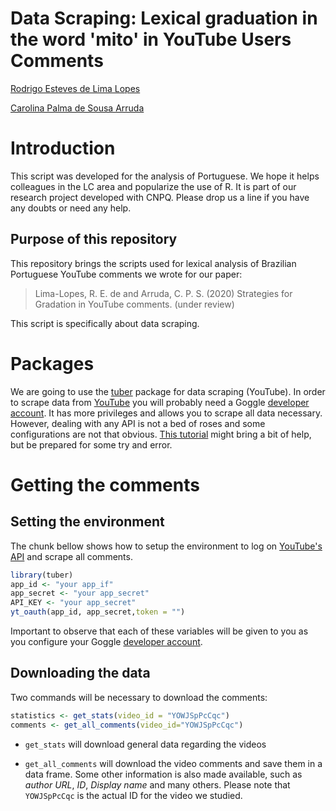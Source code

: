 # Data Scraping: Lexical graduation in the word 'mito' in YouTube Users Comments
 

[Rodrigo Esteves de Lima Lopes](mailto:rll307@gmail.com)

[Carolina Palma de Sousa Arruda](mailto:carolpalma203@gmail.com)

# Introduction

This script was developed for the analysis of Portuguese. We hope it helps colleagues in the LC area and popularize the use of R. It is part of our research project developed with CNPQ. Please drop us a line if you have any doubts or need any help.

## Purpose of this repository

This repository brings the scripts used for lexical analysis of Brazilian Portuguese YouTube comments we wrote for our paper:

> Lima-Lopes, R. E. de and Arruda, C. P. S. (2020) Strategies for Gradation in YouTube comments. (under review)

This script is specifically about data scraping.

# Packages

We are going to use the [tuber](https://github.com/soodoku/tuber) package for data scraping (YouTube). In order to scrape data from [YouTube](https://www.youtube.com/) you will probably need a Goggle [developer account](https://developers.google.com/ "Google developer account"). It has more privileges and allows you to scrape all data necessary. However, dealing with any API is not a bed of roses and some configurations are not that obvious. [This tutorial](https://www.youtube.com/watch?v=3H-1RRsrBfw "API tutorial") might bring a bit of help, but be prepared for some try and error.

# Getting the comments

## Setting the environment

The chunk bellow shows how to setup the environment to log on [YouTube's API](https://developers.google.com/) and scrape all comments.


```r
library(tuber)
app_id <- "your app_if"
app_secret <- "your app_secret"
API_KEY <- "your app_secret"
yt_oauth(app_id, app_secret,token = "")
```

Important to observe that each of these variables will be given to you as you configure your Goggle [developer account](https://developers.google.com/ "Google developer account").

## Downloading the data

Two commands will be necessary to download the comments:


```r
statistics <- get_stats(video_id = "YOWJSpPcCqc")
comments <- get_all_comments(video_id="YOWJSpPcCqc")
```

-   `get_stats` will download general data regarding the videos

-   `get_all_comments` will download the video comments and save them in a data frame. Some other information is also made available, such as *author URL*, *ID*, *Display name* and many others. Please note that `YOWJSpPcCqc` is the actual ID for the video we studied.
